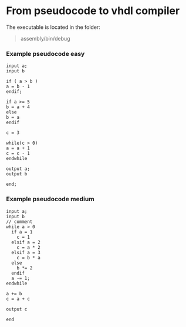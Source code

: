 # From pseudocode to vhdl compiler
The executable is located in the folder:
> assembly/bin/debug   
### Example pseudocode easy
```
input a;
input b

if ( a > b )
a = b - 1
endif;

if a >= 5
b = a + 4
else
b = a
endif

c = 3

while(c > 0)
a = a + 1
c = c - 1
endwhile

output a;
output b

end;
```
### Example pseudocode medium

```
input a;
input b
// comment
while a > 0
  if a = 1
    c = 1
  elsif a = 2
    c = a * 2
  elsif a = 3
    c = b * a
  else
    b *= 2
  endif
  a -= 1;
endwhile

a += b
c = a + c

output c

end
```
